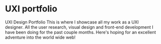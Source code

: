 # UXI portfolio
UXI Design Portfolio
This is where I showcase all my work as a UXI designer. All the user research, visual design and front-end development I have been doing for the past couple months. Here's hoping for an excellent adventure into the world wide web!
